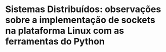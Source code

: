 # Sistemas Distribuídos: observações sobre a implementação de sockets na plataforma Linux com as ferramentas do Python

<!-- Python + UDP + Linux -->